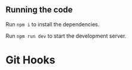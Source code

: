  ## Running the code

  Run `npm i` to install the dependencies.

  Run `npm run dev` to start the development server.
  # Git Hooks
